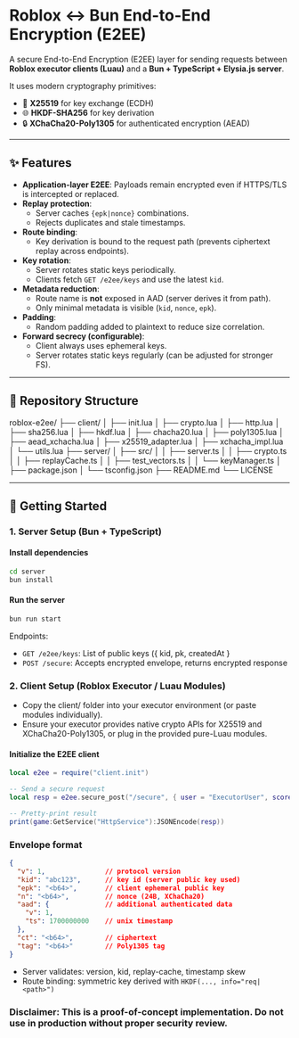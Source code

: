 # Roblox ↔ Bun End-to-End Encryption (E2EE)

A secure End-to-End Encryption (E2EE) layer for sending requests between **Roblox executor clients (Luau)** and a **Bun + TypeScript + Elysia.js server**.

It uses modern cryptography primitives:
- 🔑 **X25519** for key exchange (ECDH)
- 🌐 **HKDF-SHA256** for key derivation
- 🔒 **XChaCha20-Poly1305** for authenticated encryption (AEAD)

---

## ✨ Features

- **Application-layer E2EE**: Payloads remain encrypted even if HTTPS/TLS is intercepted or replaced.
- **Replay protection**:
  - Server caches `{epk|nonce}` combinations.
  - Rejects duplicates and stale timestamps.
- **Route binding**:
  - Key derivation is bound to the request path (prevents ciphertext replay across endpoints).
- **Key rotation**:
  - Server rotates static keys periodically.
  - Clients fetch `GET /e2ee/keys` and use the latest `kid`.
- **Metadata reduction**:
  - Route name is **not** exposed in AAD (server derives it from path).
  - Only minimal metadata is visible (`kid`, `nonce`, `epk`).
- **Padding**:
  - Random padding added to plaintext to reduce size correlation.
- **Forward secrecy (configurable)**:
  - Client always uses ephemeral keys.
  - Server rotates static keys regularly (can be adjusted for stronger FS).

---

## 📂 Repository Structure

roblox-e2ee/
├── client/
│   ├── init.lua
│   ├── crypto.lua
│   ├── http.lua
│   ├── sha256.lua
│   ├── hkdf.lua
│   ├── chacha20.lua
│   ├── poly1305.lua
│   ├── aead_xchacha.lua
│   ├── x25519_adapter.lua
│   ├── xchacha_impl.lua
│   └── utils.lua
├── server/
│   ├── src/
│   │   ├── server.ts
│   │   ├── crypto.ts
│   │   ├── replayCache.ts
│   │   ├── test_vectors.ts
│   │   └── keyManager.ts
│   ├── package.json
│   └── tsconfig.json
├── README.md
└── LICENSE

---

## 🚀 Getting Started

### 1. Server Setup (Bun + TypeScript)

#### Install dependencies
```bash
cd server
bun install
```

#### Run the server
```bash
bun run start
```

Endpoints:
- `GET /e2ee/keys`: List of public keys ({ kid, pk, createdAt }
- `POST /secure`: Accepts encrypted envelope, returns encrypted response

### 2. Client Setup (Roblox Executor / Luau Modules)
- Copy the client/ folder into your executor environment (or paste modules individually).
- Ensure your executor provides native crypto APIs for X25519 and XChaCha20-Poly1305, or plug in the provided pure-Luau modules.

#### Initialize the E2EE client
```lua
local e2ee = require("client.init")

-- Send a secure request
local resp = e2ee.secure_post("/secure", { user = "ExecutorUser", score = 1337 })

-- Pretty-print result
print(game:GetService("HttpService"):JSONEncode(resp))
```

### Envelope format
```json
{
  "v": 1,               // protocol version
  "kid": "abc123",      // key id (server public key used)
  "epk": "<b64>",       // client ephemeral public key
  "n": "<b64>",         // nonce (24B, XChaCha20)
  "aad": {              // additional authenticated data
    "v": 1,
    "ts": 1700000000    // unix timestamp
  },
  "ct": "<b64>",        // ciphertext
  "tag": "<b64>"        // Poly1305 tag
}
```
- Server validates: version, kid, replay-cache, timestamp skew
- Route binding: symmetric key derived with `HKDF(..., info="req|<path>")`

### Disclaimer: This is a proof-of-concept implementation. Do not use in production without proper security review.
